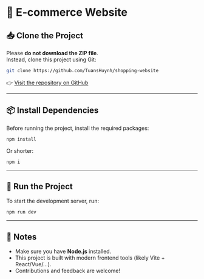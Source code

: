 <!-- # This is E-commerce Website

Please, when you clone this project, don't download file zip, you just: 
```js
git clone https://github.com/TuansHuynh/shopping-website
```

Before you run project, you must:
```js
npm install
```
or: 
```js
npm i
```
to install node_modules

If you want to run this project, you must:
```js
npm run dev
``` -->
# 🛒 E-commerce Website

## 📥 Clone the Project

Please **do not download the ZIP file**.  
Instead, clone this project using Git:

```bash
git clone https://github.com/TuansHuynh/shopping-website
```

👉 [Visit the repository on GitHub](https://github.com/TuansHuynh/shopping-website)

---

## 📦 Install Dependencies

Before running the project, install the required packages:

```bash
npm install
```

Or shorter:

```bash
npm i
```

---

## 🚀 Run the Project

To start the development server, run:

```bash
npm run dev
```

---

## 📌 Notes

- Make sure you have **Node.js** installed.
- This project is built with modern frontend tools (likely Vite + React/Vue/...).
- Contributions and feedback are welcome!